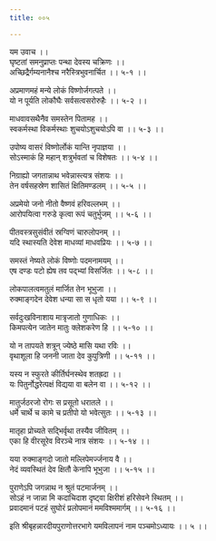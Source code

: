 ```yaml
---
title: ००५

---
```

यम उवाच ।।  
घृष्टतां समनुप्राप्तः पन्था देवस्य चक्रिणः ।।  
अच्छिद्रैर्गम्यनानैश्च नरैस्त्रिभुवनार्चित ।। ५-१ ।।  
  
अप्रमाणमहं मन्ये लोकं विष्णोर्जगत्पते ।।  
यो न पूर्यति लोकौघैः सर्वसत्वसरोरुहैः ।। ५-२ ।।  
  
माधवावसथैनैव समस्तेन पितामह ।।  
स्वकर्मस्था विकर्मस्थाः शुचयोऽशुचयोऽपि वा ।। ५-३ ।।  
  
उपोष्य वासरं विष्णोर्लोकं यान्ति नृपाज्ञया ।।  
सोऽस्माकं हि महान् शत्रुर्भवतां च विशेषतः ।। ५-४ ।।  
  
निग्राह्यो जगतान्नाथ भवेन्नास्त्यत्र संशयः ।।  
तेन वर्षसहस्रेण शासितं क्षितिमण्डलम् ।। ५-५ ।।  
  
अप्रमेयो जनो नीतो वैष्णवं हरिवल्लभम् ।।  
आरोपयित्वा गरुडे कृत्वा रूपं चतुर्भुजम् ।। ५-६ ।।  
  
पीतवस्त्रसुसंवीतं स्रग्विणं चारुलोपनम् ।।  
यदि स्थास्यति देवेश माधव्यां माधवप्रियः ।। ५-७ ।।  
  
समस्तं नेष्यते लोकं विष्णोः पदमनामयम् ।।  
एष दण्डः पटो ह्येष तव पद्भ्यां विसर्जितः ।। ५-८ ।।  
  
लोकपालत्वमतुलं मार्जित तेन भूभुजा ।।  
रुक्माङ्गदेन देवेश धन्या सा स धृतो यया ।। ५-९ ।।  
  
सर्वदुःखविनाशाय मात्रृजातो गुणाधिकः ।।  
किमपत्येन जातेन मातुः क्लेशकरेण हि ।। ५-१० ।।  
  
यो न तापयते शत्रून् ज्येष्ठे मासि यथा रविः ।।  
वृथाशूला हि जननी जाता देव कुपुत्रिणी ।। ५-११ ।।  
  
यस्य न स्फुरते कीर्तिर्घनस्थेव शतह्रदा ।।  
यः पितुर्नोद्धरेत्पक्षं विद्यया वा बलेन वा ।। ५-१२ ।।  
  
मातुर्जठरजो रोगः स प्रसूतो धरातले ।।  
धर्मे चार्थे च कामे च प्रतीपो यो भवेत्सुतः ।। ५-१३ ।।  
  
मातृहा प्रोच्यते सद्भिर्वृथा तस्यैव जीवितम् ।।  
एका हि वीरसूरेव विरञ्चे नात्र संशयः ।। ५-१४ ।।  
  
यया रुक्माङ्गदो जातो मल्लिपेमर्ज्जनाय वै ।।  
नेदं व्यवस्थितं देव क्षितौ केनापि भूभुजा ।। ५-१५ ।।  
  
पुराणेऽपि जगन्नाथ न श्रुतं पटमार्जनम् ।।  
सोऽहं न जान्ना मि कदाचिदाश दृष्ट्वा क्षिरीशं हरिसेवने स्थितम् ।।  
प्रवादमानं पटहं सुघोरं प्रलोपमानं ममविश्ममार्गम् ।। ५-१६ ।।  
  
इति श्रीबृहन्नारदीयपुराणोत्तरभागे यमविलापनं नाम पञ्चमोऽध्यायः ।। ५ ।।